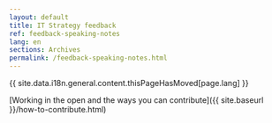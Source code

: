 ```yaml
---
layout: default
title: IT Strategy feedback
ref: feedback-speaking-notes
lang: en
sections: Archives
permalink: /feedback-speaking-notes.html
---
```


{{ site.data.i18n.general.content.thisPageHasMoved[page.lang] }}

[Working in the open and the ways you can contribute]({{ site.baseurl }}/how-to-contribute.html)
